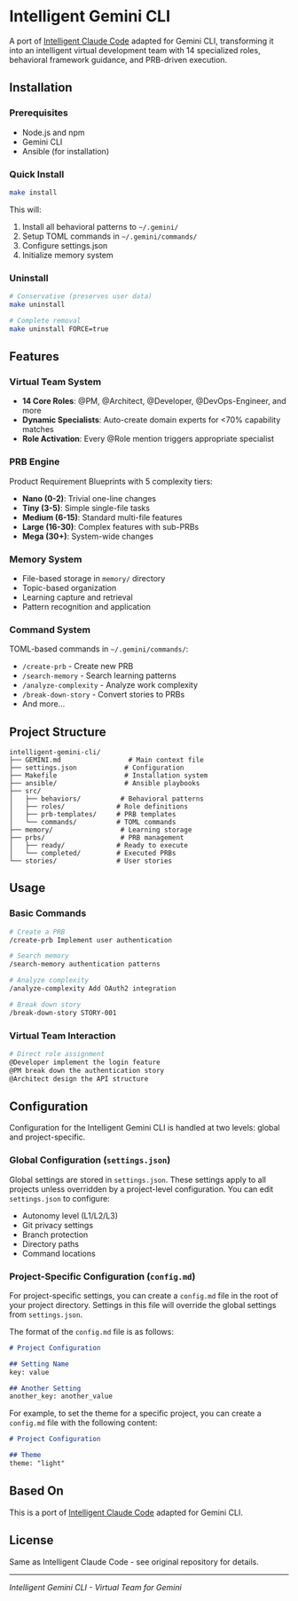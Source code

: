 # Intelligent Gemini CLI

A port of [Intelligent Claude Code](https://github.com/intelligentcode-ai/intelligent-claude-code) adapted for Gemini CLI, transforming it into an intelligent virtual development team with 14 specialized roles, behavioral framework guidance, and PRB-driven execution.

## Installation

### Prerequisites
- Node.js and npm
- Gemini CLI
- Ansible (for installation)

### Quick Install
```bash
make install
```

This will:
1. Install all behavioral patterns to `~/.gemini/`
2. Setup TOML commands in `~/.gemini/commands/`
3. Configure settings.json
4. Initialize memory system

### Uninstall
```bash
# Conservative (preserves user data)
make uninstall

# Complete removal
make uninstall FORCE=true
```

## Features

### Virtual Team System
- **14 Core Roles**: @PM, @Architect, @Developer, @DevOps-Engineer, and more
- **Dynamic Specialists**: Auto-create domain experts for <70% capability matches
- **Role Activation**: Every @Role mention triggers appropriate specialist

### PRB Engine
Product Requirement Blueprints with 5 complexity tiers:
- **Nano (0-2)**: Trivial one-line changes
- **Tiny (3-5)**: Simple single-file tasks
- **Medium (6-15)**: Standard multi-file features
- **Large (16-30)**: Complex features with sub-PRBs
- **Mega (30+)**: System-wide changes

### Memory System
- File-based storage in `memory/` directory
- Topic-based organization
- Learning capture and retrieval
- Pattern recognition and application

### Command System
TOML-based commands in `~/.gemini/commands/`:
- `/create-prb` - Create new PRB
- `/search-memory` - Search learning patterns
- `/analyze-complexity` - Analyze work complexity
- `/break-down-story` - Convert stories to PRBs
- And more...

## Project Structure
```
intelligent-gemini-cli/
├── GEMINI.md                 # Main context file
├── settings.json            # Configuration
├── Makefile                 # Installation system
├── ansible/                 # Ansible playbooks
├── src/
│   ├── behaviors/          # Behavioral patterns
│   ├── roles/             # Role definitions
│   ├── prb-templates/     # PRB templates
│   └── commands/          # TOML commands
├── memory/                 # Learning storage
├── prbs/                   # PRB management
│   ├── ready/             # Ready to execute
│   └── completed/         # Executed PRBs
└── stories/               # User stories
```

## Usage

### Basic Commands
```bash
# Create a PRB
/create-prb Implement user authentication

# Search memory
/search-memory authentication patterns

# Analyze complexity
/analyze-complexity Add OAuth2 integration

# Break down story
/break-down-story STORY-001
```

### Virtual Team Interaction
```bash
# Direct role assignment
@Developer implement the login feature
@PM break down the authentication story
@Architect design the API structure
```

## Configuration

Configuration for the Intelligent Gemini CLI is handled at two levels: global and project-specific.

### Global Configuration (`settings.json`)

Global settings are stored in `settings.json`. These settings apply to all projects unless overridden by a project-level configuration. You can edit `settings.json` to configure:

- Autonomy level (L1/L2/L3)
- Git privacy settings
- Branch protection
- Directory paths
- Command locations

### Project-Specific Configuration (`config.md`)

For project-specific settings, you can create a `config.md` file in the root of your project directory. Settings in this file will override the global settings from `settings.json`.

The format of the `config.md` file is as follows:

```markdown
# Project Configuration

## Setting Name
key: value

## Another Setting
another_key: another_value
```

For example, to set the theme for a specific project, you can create a `config.md` file with the following content:

```markdown
# Project Configuration

## Theme
theme: "light"
```



## Based On

This is a port of [Intelligent Claude Code](https://github.com/intelligentcode-ai/intelligent-claude-code) adapted for Gemini CLI.

## License

Same as Intelligent Claude Code - see original repository for details.

---
*Intelligent Gemini CLI - Virtual Team for Gemini*